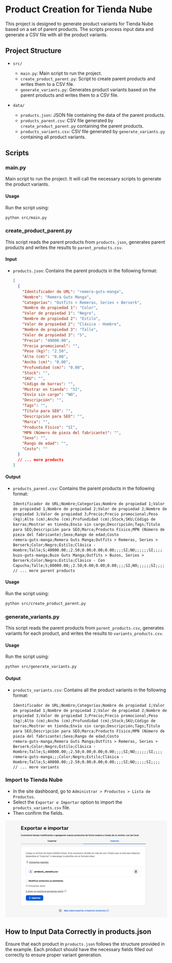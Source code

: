 # Product Creation for Tienda Nube

This project is designed to generate product variants for Tienda Nube based on a set of parent products. The scripts process input data and generate a CSV file with all the product variants.

## Project Structure

- `src/`
  - `main.py`: Main script to run the project.
  - `create_product_parent.py`: Script to create parent products and writes them to a CSV file.
  - `generate_variants.py`: Generates product variants based on the parent products and writes them to a CSV file.

- `data/`
  - `products.json`: JSON file containing the data of the parent products.
  - `products_parent.csv`: CSV file generated by `create_product_parent.py` containing the parent products.
  - `products_variants.csv`: CSV file generated by `generate_variants.py` containing all product variants.

## Scripts

### main.py

Main script to run the project. It will call the necessary scripts to generate the product variants.

#### Usage

Run the script using:

```bash
python src/main.py
```

### create_product_parent.py

This script reads the parent products from `products.json`, generates parent products and writes the results to `parent_products.csv`.

#### Input

- `products.json`: Contains the parent products in the following format:
  ```json
  [
    {
      "Identificador de URL": "remera-guts-manga",
      "Nombre": "Remera Guts Manga",
      "Categorías": "Outfits > Remeras, Series > Berserk",
      "Nombre de propiedad 1": "Color",
      "Valor de propiedad 1": "Negro",
      "Nombre de propiedad 2": "Estilo",
      "Valor de propiedad 2": "Clásica - Hombre",
      "Nombre de propiedad 3": "Talle",
      "Valor de propiedad 3": "S",
      "Precio": "40000.00",
      "Precio promocional": "",
      "Peso (kg)": "2.50",
      "Alto (cm)": "0.00",
      "Ancho (cm)": "0.00",
      "Profundidad (cm)": "0.00",
      "Stock": "",
      "SKU": "",
      "Código de barras": "",
      "Mostrar en tienda": "SI",
      "Envío sin cargo": "NO",
      "Descripción": "",
      "Tags": "",
      "Título para SEO": "",
      "Descripción para SEO": "",
      "Marca": "",
      "Producto Físico": "SI",
      "MPN (Número de pieza del fabricante)": "",
      "Sexo": "",
      "Rango de edad": "",
      "Costo": ""
    }
    // ... more products
  ]
  ```

#### Output

- `products_parent.csv`: Contains the parent products in the following format:
  ```csv
  Identificador de URL;Nombre;Categorías;Nombre de propiedad 1;Valor de propiedad 1;Nombre de propiedad 2;Valor de propiedad 2;Nombre de propiedad 3;Valor de propiedad 3;Precio;Precio promocional;Peso (kg);Alto (cm);Ancho (cm);Profundidad (cm);Stock;SKU;Código de barras;Mostrar en tienda;Envío sin cargo;Descripción;Tags;Título para SEO;Descripción para SEO;Marca;Producto Físico;MPN (Número de pieza del fabricante);Sexo;Rango de edad;Costo
  remera-guts-manga;Remera Guts Manga;Outfits > Remeras, Series > Berserk;Color;Negro;Estilo;Clásica - Hombre;Talle;S;40000.00;;2.50;0.00;0.00;0.00;;;;SI;NO;;;;;;SI;;;;
  buzo-guts-manga;Buzo Guts Manga;Outfits > Buzos, Series > Berserk;Color;Negro;Estilo;Clásico - Con Capucha;Talle;S;80000.00;;2.50;0.00;0.00;0.00;;;;SI;NO;;;;;;SI;;;;
  // ... more parent products
  ```

#### Usage

Run the script using:

```bash
python src/create_product_parent.py
```

### generate_variants.py

This script reads the parent products from `parent_products.csv`, generates variants for each product, and writes the results to `variants_products.csv`.

#### Usage

Run the script using:

```bash
python src/generate_variants.py
```

#### Output

- `products_variants.csv`: Contains all the product variants in the following format:
  ```csv
  Identificador de URL;Nombre;Categorías;Nombre de propiedad 1;Valor de propiedad 1;Nombre de propiedad 2;Valor de propiedad 2;Nombre de propiedad 3;Valor de propiedad 3;Precio;Precio promocional;Peso (kg);Alto (cm);Ancho (cm);Profundidad (cm);Stock;SKU;Código de barras;Mostrar en tienda;Envío sin cargo;Descripción;Tags;Título para SEO;Descripción para SEO;Marca;Producto Físico;MPN (Número de pieza del fabricante);Sexo;Rango de edad;Costo
  remera-guts-manga;Remera Guts Manga;Outfits > Remeras, Series > Berserk;Color;Negro;Estilo;Clásica - Hombre;Talle;S;40000.00;;2.50;0.00;0.00;0.00;;;;SI;NO;;;;;;SI;;;;
  remera-guts-manga;;;Color;Negro;Estilo;Clásica - Hombre;Talle;S;40000.00;;2.50;0.00;0.00;0.00;;;;SI;NO;;;;;SI;;;;
  // ... more variants
  ```

### Import to Tienda Nube

- In the site dashboard, go to `Administrar > Productos > Lista de Productos`.
- Select the `Exportar e Importar` option to import the `products_variants.csv` file.
- Then confirm the fields.

![alt text](static\image.png)

## How to Input Data Correctly in products.json

Ensure that each product in `products.json` follows the structure provided in the example. Each product should have the necessary fields filled out correctly to ensure proper variant generation.

